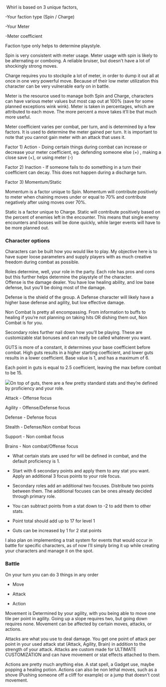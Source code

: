  Whirl is based on 3 unique factors,

  

-Your faction type (Spin / Charge)

-Your Meter

-Meter coefficient

  

Faction type only helps to determine playstyle. 

  

Spin is very consistent with meter usage. Meter usage with spin is likely to be alternating or comboing. A reliable bruiser, but doesn't have a lot of shockingly strong moves.

  

Charge requires you to stockpile a lot of meter, in order to dump it out all at once in one very powerful move. Because of their low meter utilization this character can be very vulnerable early on in battle. 

  

Meter is the resource used to manage both Spin and Charge, characters can have various meter values but most cap out at 100% (save for some planned exceptions wink wink). Meter is taken in percentages, which are attributed to each move. The more percent a move takes it’ll be that much more useful.

  

Meter coefficient varies per combat, per turn, and is determined by a few factors. It is used to determine the meter gained per turn. It is important to note that you cannot gain meter with an attack that uses it. 

Factor 1) Action - Doing certain things during combat can increase or decrease your meter coefficient, eg. defending someone else (+) , making a close save (+), or using meter (-)

Factor 2) Inaction - If someone fails to do something in a turn their coefficient can decay. This does not happen during a discharge turn. 

Factor 3) Momentum/Static 

Momentum is a factor unique to Spin. Momentum will contribute positively to meter when chaining moves under or equal to 70% and contribute negatively after using moves over 70%. 

Static is a factor unique to Charge. Static will contribute positively based on the percent of enemies left in the encounter. This means that single enemy encounters and bosses will be done quickly, while larger events will have to be more planned out.

  

### Character options

Characters can be built how you would like to play. My objective here is to have super loose parameters and supply players with as much creative freedom during combat as possible. 

  

Roles determine, well, your role in the party. Each role has pros and cons but this further helps determine the playstyle of the character.  
Offense is the damage dealer. You have low healing ability, and low base defense, but you’ll be doing most of the damage. 

Defense is the shield of the group. A Defense character will likely have a higher base defense and agility, but low effective damage.

Non Combat Is pretty all encompassing. From information to buffs to healing if you’re not planning on taking hits OR dishing them out, Non Combat is for you. 

  
Secondary roles further nail down how you’ll be playing. These are customizable stat bonuses and can really be called whatever you want. 

GUTS is more of a constant, it determines your base coefficient before combat. High guts results in a higher starting coefficient, and lower guts results in a lower coefficient. Base value is 1, and has a maximum of 6. 

Each point in guts is equal to 2.5 coefficient, leaving the max before combat to be 15.  

  

![](https://lh7-us.googleusercontent.com/kF6BY34RWzjxe_dTAupMtiYEX3YmLsbH6ZPHXfblRPedEiY6fECObnHusyGhjFZS6CrL_KoPvim8Yq-z9uVklCAyckdRsbjCyw2XA_TU6W8z906ws-6UK-6SnRI54hlL8c3ceZkJp1PeArFlk7wdEYI)On top of guts, there are a few pretty standard stats and they’re defined by proficiency and your role.

Attack - Offense focus 

Agility - Offense/Defense focus

Defense - Defense focus

Stealth - Defense/Non combat focus

Support - Non combat focus

Brains - Non combat/Offense focus

- What certain stats are used for will be defined in combat, and the default proficiency is 1. 

- Start with 6 secondary points and apply them to any stat you want. Apply an additional 3 focus points to your role focus.

- Secondary roles add an additional two focuses. Distribute two points between them. The additional focuses can be ones already decided through primary role.

- You can subtract points from a stat down to -2 to add them to other stats.

- Point total should add up to 17 for level 1

- Guts can be increased by 1 for 2 stat points 

I also plan on implementing a trait system for events that would occur in battle for specific characters, as of now I’ll simply bring it up while creating your characters and manage it on the spot.


### Battle

On your turn you can do 3 things in any order

- Move

- Attack

- Action

Movement is Determined by your agility, with you being able to move one tile per point in agility. Going up a slope requires two, but going down requires none. Movement can be affected by certain moves, attacks, or actions.

Attacks are what you use to deal damage. You get one point of attack per point in your used attack stat (Attack, Agility, Brain) in addition to the strength of your attack. Attacks are custom made for ULTIMATE CUSTOMIZATION and can have movement or stat effects attached to them. 

Actions are pretty much anything else. A stat spell, a Gadget use, maybe popping a healing potion. Actions can also be non lethal moves, such as a shove (Pushing someone off a cliff for example) or a jump that doesn't cost movement. 
